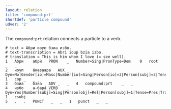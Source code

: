```yaml
---
layout: relation
title: 'compound:prt'
shortdef: 'particle compound'
udver: '2'
---
```


The `compound:prt` relation connects a particle to a verb.

~~~ conllu
# text = Абри иоуп бзиа избо.
# text-transcription = Abri iouṗ bzia izbo.
# translation = This is him whom I love (= see well).
1	Абри	абри́	PRON	_	Number=Sing|PronType=Dem	0	root	_	_
2	иоуп	а́кәзаара	AUX	_	Dyn=No|Gender[io]=Masc|Number[io]=Sing|Person[io]=3|Person[subj]=3|Tense=Pres|VerbForm=Fin	1	cop	_	_
3	бзиа	бзи́а	ADV	_	_	4	compound:prt	_	_
4	избо	а-бара́	VERB	_	Dyn=Yes|Number[subj]=Sing|Person[obj]=Rel|Person[subj]=1|Tense=Pres|Trans=Yes|VerbForm=NonFin	1	csubj	_	_
5	.	.	PUNCT	_	_	1	punct	_	_

~~~

<!-- Interlanguage links updated Ne 5. května 2024, 18:20:56 CEST -->
